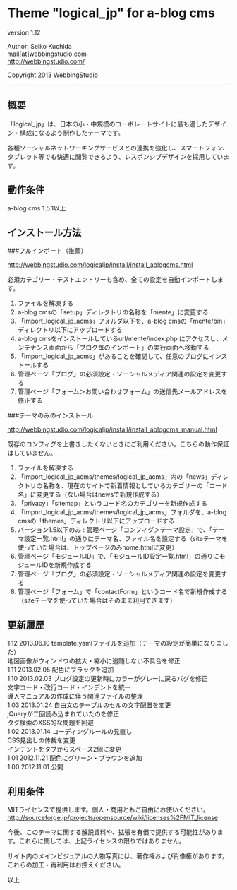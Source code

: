 Theme "logical_jp" for a-blog cms
====================================

version 1.12

Author: Seiko Kuchida  
mail[at]webbingstudio.com  
http://webbingstudio.com/

Copyright 2013 WebbingStudio

- - - - - - - - - - - - - - - - - - -

概要
------------------------------------

「logical_jp」は、日本の小・中規模のコーポレートサイトに最も適したデザイン・構成になるよう制作したテーマです。

各種ソーシャルネットワーキングサービスとの連携を強化し、スマートフォン、タブレット等でも快適に閲覧できるよう、レスポンシブデザインを採用しています。


動作条件
------------------------------------

a-blog cms 1.5.1以上


インストール方法
------------------------------------

###フルインポート（推薦）

http://webbingstudio.com/logicaljp/install/install_ablogcms.html

必須カテゴリー・テストエントリーも含め、全ての設定を自動インポートします。

1. ファイルを解凍する
2. a-blog cmsの「setup」ディレクトリの名称を「mente」に変更する
3. 「import_logical_jp_acms」フォルダ以下を、a-blog cmsの「mente/bin」ディレクトリ以下にアップロードする
4. a-blog cmsをインストールしているurl/mente/index.php にアクセスし、メンテナンス画面から「ブログ毎のインポート」の実行画面へ移動する
5. 「import_logical_jp_acms」があることを確認して、任意のブログにインストールする
6. 管理ページ「ブログ」の必須設定・ソーシャルメディア関連の設定を変更する
7. 管理ページ「フォーム＞お問い合わせフォーム」の送信先メールアドレスを修正する

###テーマのみのインストール

http://webbingstudio.com/logicaljp/install/install_ablogcms_manual.html

既存のコンフィグを上書きしたくないときにご利用ください。こちらの動作保証はしていません。

1. ファイルを解凍する
2. 「import_logical_jp_acms/themes/logical_jp_acms」内の「news」ディレクトリの名称を、現在のサイトで新着情報としているカテゴリーの「コード名」に変更する（ない場合はnewsで新規作成する）
3. 「privacy」「sitemap」というコード名のカテゴリーを新規作成する
4. 「import_logical_jp_acms/themes/logical_jp_acms」フォルダを、a-blog cmsの「themes」ディレクトリ以下にアップロードする
5. バージョン1.5以下のみ : 管理ページ「コンフィグ＞テーマ設定」で、「テーマ設定一覧.html」の通りにテーマ名、ファイル名を設定する（siteテーマを使っていた場合は、トップページのみhome.htmlに変更）
6. 管理ページ「モジュールID」で、「モジュールID設定一覧.html」の通りにモジュールIDを新規作成する
7. 管理ページ「ブログ」の必須設定・ソーシャルメディア関連の設定を変更する
8. 管理ページ「フォーム」で「contactForm」というコード名で新規作成する（siteテーマを使っていた場合はそのまま利用できます）

更新履歴
------------------------------------

1.12 2013.06.10 template.yamlファイルを追加（テーマの設定が簡単になりました）  
                地図画像がウィンドウの拡大・縮小に追随しない不具合を修正  
1.11 2013.02.05 配色にブラックを追加  
1.10 2013.02.03 ブログ設定の更新時にカラーがグレーに戻るバグを修正  
                文字コード・改行コード・インデントを統一  
                導入マニュアルの作成に伴う関連ファイルの整理  
1.03 2013.01.24 自由文のテーブルのセルの文字配置を変更  
                jQueryが二回読み込まれていたのを修正  
                タグ検索のXSS的な問題を回避  
1.02 2013.01.14 コーディングルールの見直し  
                CSS見出しの体裁を変更  
                インデントをタブからスペース2個に変更  
1.01 2012.11.21 配色にグリーン・ブラウンを追加  
1.00 2012.11.01 公開


利用条件
------------------------------------

MITライセンスで提供します。個人・商用ともご自由にお使いください。  
http://sourceforge.jp/projects/opensource/wiki/licenses%2FMIT_license

今後、このテーマに関する解説資料や、拡張を有償で提供する可能性があります。これらに関しては、上記ライセンスの限りではありません。  

サイト内のメインビジュアルの人物写真には、著作権および肖像権があります。  
これらの加工・再利用はお控えください。

以上

